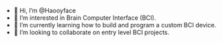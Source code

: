 - 👋 Hi, I’m @Haooyface
- 👀 I’m interested in Brain Computer Interface (BCI).
- 🌱 I’m currently learning how to build and program a custom BCI device.
- 💞️ I’m looking to collaborate on entry level BCI projects.

<!---
HappyfaceJack/HappyfaceJack is a ✨ special ✨ repository because its `README.md` (this file) appears on your GitHub profile.
You can click the Preview link to take a look at your changes.
--->
